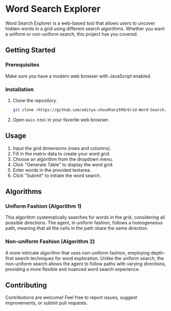 # Word Search Explorer

Word Search Explorer is a web-based tool that allows users to uncover hidden words in a grid using different search algorithms. Whether you want a uniform or non-uniform search, this project has you covered.

## Getting Started

### Prerequisites

Make sure you have a modern web browser with JavaScript enabled.

### Installation

1. Clone the repository.

    ```bash
    git clone <https://github.com/aditya-choudhary599/Grid-Word-Search.git>
    ```

2. Open `main.html` in your favorite web browser.

## Usage

1. Input the grid dimensions (rows and columns).
2. Fill in the matrix data to create your word grid.
3. Choose an algorithm from the dropdown menu.
4. Click "Generate Table" to display the word grid.
5. Enter words in the provided textarea.
6. Click "Submit" to initiate the word search.

## Algorithms

### Uniform Fashion (Algorithm 1)

This algorithm systematically searches for words in the grid, considering all possible directions. The agent, in uniform fashion, follows a homogeneous path, meaning that all the cells in the path share the same direction.

### Non-uniform Fashion (Algorithm 2)

A more intricate algorithm that uses non-uniform fashion, employing depth-first search techniques for word exploration. Unlike the uniform search, the non-uniform search allows the agent to follow paths with varying directions, providing a more flexible and nuanced word search experience.



## Contributing

Contributions are welcome! Feel free to report issues, suggest improvements, or submit pull requests.


